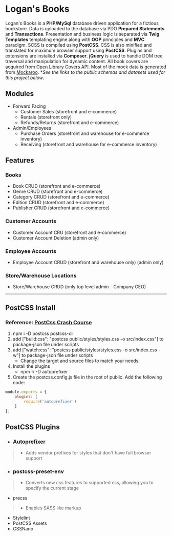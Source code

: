 # Logan's Books
Logan's Books is a **PHP/MySql** database driven application for a fictious bookstore. Data is uploaded to the database via PDO **Prepared Statements** and **Transactions**. Presentation and business logic is separated via **Twig Templates** templating engine along with **OOP** principles and **MVC** paradigm. SCSS is compiled using **PostCSS**. CSS is also minified and translated for maximum browser support using **PostCSS**. Plugins and extensions are installed via **Composer**. **jQuery** is used to handle DOM tree traversal and manipulation for dynamic content. All book covers are acquired from [Open Library Covers API](https://openlibrary.org/dev/docs/api/covers "Open Library Covers API"). Most of the mock data is generated from [Mockaroo](https://www.mockaroo.com/ "Generate Test Data Fast"). **See the links to the public schemas and datasets used for this project below*. 
## Modules 
- Forward Facing
  - Customer Sales (storefront and e-commerce)
  - Rentals (storefront only)
  - Refunds/Returns (storefront and e-commerce)
- Admin/Employees
  - Purchase Orders (storefront and warehouse for e-commerce inventory) 
  - Receiving (storefront and warehouse for e-commerce inventory)
## Features
### Books 
- Book CRUD (storefront and e-commerce)
- Genre CRUD (storefront and e-commerce)
- Category CRUD (storefront and e-commerce)
- Edition CRUD (storefront and e-commerce) 
- Publisher CRUD (storefront and e-commerce)
### Customer Accounts
- Customer Account CRU (storefront and e-commerce)
- Customer Account Deletion (admin only)
### Employee Accounts
- Employee Account CRUD (storefront and warehouse only) (admin only)
### Store/Warehouse Locations
- Store/Warehouse CRUD (only top level admin - Company CEO)
---

## PostCSS Install
### Reference: [PostCss Crash Course](https://www.youtube.com/watch?v=SP8mSVSAh6s)
1) npm i -D postcss postcss-cli
2) add ["build:css": "postcss public/styles/styles.css -o src/index.css"] to package-json file under scripts
3) add ["watch:css": "postcss public/styles/styles.css -o src/index.css -w"] to package-json file under scripts
	- Change the target and source files to match your needs.
4) Install the plugins
	- npm -i -D autoprefixer
5) Create the postcss.config.js file in the root of public. Add the following code:
```js
module.exports = {
    plugins: [
        require('autoprefixer')
    ]
};
```

## PostCSS Plugins
- ### Autoprefixer
> - Adds vendor prefixes for styles that don't have full browser support
- ### postcss-preset-env
> - Converts new css features to supported css, allowing you to specify the current stage
- precss
> - Enables SASS like markup
- Stylelint
- PostCSS Assets
- CSSNano